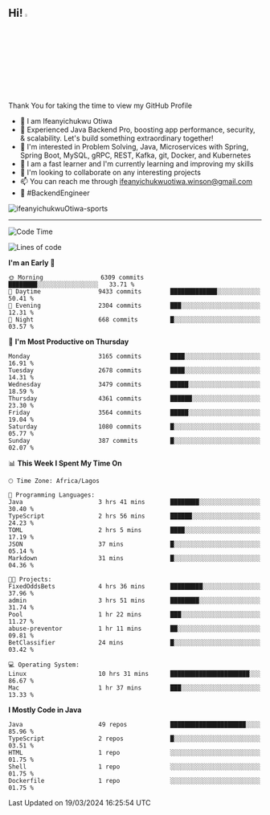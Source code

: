 <!-- BLOG-POST-LIST:START --><!-- BLOG-POST-LIST:END -->

## Hi! <img src="https://media.giphy.com/media/hvRJCLFzcasrR4ia7z/giphy.gif" width="4%"> 

Thank You for taking the time to view my GitHub Profile

- 👋 I am Ifeanyichukwu Otiwa
- 🚀 Experienced Java Backend Pro, boosting app performance, security, & scalability. Let's build something extraordinary together!
- 👀 I'm interested in Problem Solving, Java, Microservices with Spring, Spring Boot, MySQL, gRPC, REST, Kafka, git, Docker, and Kubernetes
- 🌱 I am a fast learner and I'm currently learning and improving my skills
- 💞️ I'm looking to collaborate on any interesting projects
- 📫 You can reach me through ifeanyichukwuotiwa.winson@gmail.com
- 🚀 #BackendEngineer

<p align="left" marginTop="10px"> <img src="https://komarev.com/ghpvc/?username=ifeanyichukwuOtiwa-sports&label=Profile%20views&color=0e75b6&style=for-the-badge" alt="ifeanyichukwuOtiwa-sports" /> </p>

***

<!--START_SECTION:waka-->
![Code Time](http://img.shields.io/badge/Code%20Time-2%2C325%20hrs%201%20min-blue)

![Lines of code](https://img.shields.io/badge/From%20Hello%20World%20I%27ve%20Written-4.5%20million%20lines%20of%20code-blue)

**I'm an Early 🐤** 

```text
🌞 Morning                6309 commits        ████████░░░░░░░░░░░░░░░░░   33.71 % 
🌆 Daytime                9433 commits        █████████████░░░░░░░░░░░░   50.41 % 
🌃 Evening                2304 commits        ███░░░░░░░░░░░░░░░░░░░░░░   12.31 % 
🌙 Night                  668 commits         █░░░░░░░░░░░░░░░░░░░░░░░░   03.57 % 
```
📅 **I'm Most Productive on Thursday** 

```text
Monday                   3165 commits        ████░░░░░░░░░░░░░░░░░░░░░   16.91 % 
Tuesday                  2678 commits        ████░░░░░░░░░░░░░░░░░░░░░   14.31 % 
Wednesday                3479 commits        █████░░░░░░░░░░░░░░░░░░░░   18.59 % 
Thursday                 4361 commits        ██████░░░░░░░░░░░░░░░░░░░   23.30 % 
Friday                   3564 commits        █████░░░░░░░░░░░░░░░░░░░░   19.04 % 
Saturday                 1080 commits        █░░░░░░░░░░░░░░░░░░░░░░░░   05.77 % 
Sunday                   387 commits         █░░░░░░░░░░░░░░░░░░░░░░░░   02.07 % 
```


📊 **This Week I Spent My Time On** 

```text
🕑︎ Time Zone: Africa/Lagos

💬 Programming Languages: 
Java                     3 hrs 41 mins       ████████░░░░░░░░░░░░░░░░░   30.40 % 
TypeScript               2 hrs 56 mins       ██████░░░░░░░░░░░░░░░░░░░   24.23 % 
TOML                     2 hrs 5 mins        ████░░░░░░░░░░░░░░░░░░░░░   17.19 % 
JSON                     37 mins             █░░░░░░░░░░░░░░░░░░░░░░░░   05.14 % 
Markdown                 31 mins             █░░░░░░░░░░░░░░░░░░░░░░░░   04.36 % 

🐱‍💻 Projects: 
FixedOddsBets            4 hrs 36 mins       █████████░░░░░░░░░░░░░░░░   37.96 % 
admin                    3 hrs 51 mins       ████████░░░░░░░░░░░░░░░░░   31.74 % 
Pool                     1 hr 22 mins        ███░░░░░░░░░░░░░░░░░░░░░░   11.27 % 
abuse-preventor          1 hr 11 mins        ██░░░░░░░░░░░░░░░░░░░░░░░   09.81 % 
BetClassifier            24 mins             █░░░░░░░░░░░░░░░░░░░░░░░░   03.42 % 

💻 Operating System: 
Linux                    10 hrs 31 mins      ██████████████████████░░░   86.67 % 
Mac                      1 hr 37 mins        ███░░░░░░░░░░░░░░░░░░░░░░   13.33 % 
```

**I Mostly Code in Java** 

```text
Java                     49 repos            █████████████████████░░░░   85.96 % 
TypeScript               2 repos             █░░░░░░░░░░░░░░░░░░░░░░░░   03.51 % 
HTML                     1 repo              ░░░░░░░░░░░░░░░░░░░░░░░░░   01.75 % 
Shell                    1 repo              ░░░░░░░░░░░░░░░░░░░░░░░░░   01.75 % 
Dockerfile               1 repo              ░░░░░░░░░░░░░░░░░░░░░░░░░   01.75 % 
```




 Last Updated on 19/03/2024 16:25:54 UTC
<!--END_SECTION:waka-->

<!--
<p align="center">
![trophy](https://github-profile-trophy.vercel.app/?username=ifeanyichukwuOtiwa-sports&theme=onedark) (https://github.com/ryo-ma/github-profile-trophy)
</p>
-->

<!---
ifeanyi-otiwa/ifeanyi-otiwa is a ✨ special ✨ repository because its `README.md` (this file) appears on your GitHub profile.
You can click the Preview link to take a look at your changes.
--->
